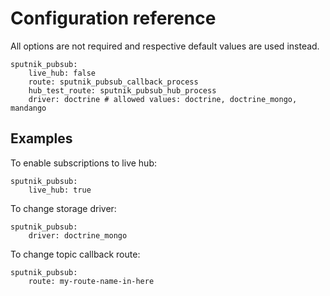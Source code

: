 # Configuration reference

All options are not required and respective default values are used instead.

    sputnik_pubsub:
        live_hub: false
        route: sputnik_pubsub_callback_process
        hub_test_route: sputnik_pubsub_hub_process
        driver: doctrine # allowed values: doctrine, doctrine_mongo, mandango

## Examples

To enable subscriptions to live hub:

    sputnik_pubsub:
        live_hub: true
        
To change storage driver:

    sputnik_pubsub:
        driver: doctrine_mongo
        
To change topic callback route:

    sputnik_pubsub:
        route: my-route-name-in-here
